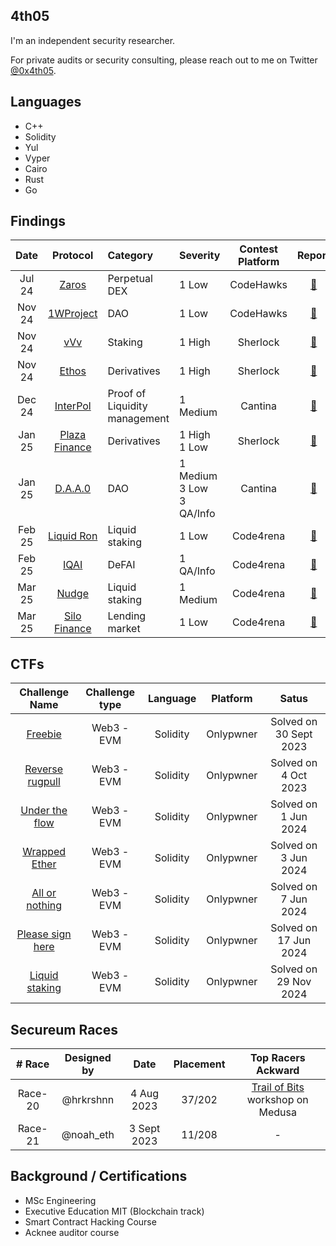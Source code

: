 ## 4th05

I'm an independent security researcher. 

For private audits or security consulting, please reach out to me on Twitter [@0x4th05](https://x.com/0x4th05).

## Languages

- C++
- Solidity
- Yul
- Vyper
- Cairo
- Rust
- Go

## Findings

|Date   |Protocol |Category | Severity | Contest Platform | Report | Placement|
| :----: |:----: |:----|:----|:----:|:----:|----:|
| Jul 24 | [Zaros](https://www.zaros.fi/) | Perpetual DEX |1 Low | CodeHawks | [:page_facing_up:](Security_Reviews/Zaros.md)| 75 / n.a|
| Nov 24 | [1WProject](https://www.oneworldproject.io/) |DAO|1 Low | CodeHawks | [:page_facing_up:](Security_Reviews/1WProject.md)| 22 / n.a|
| Nov 24 | [vVv](https://app.vvv.net/) |Staking| 1 High | Sherlock | [:page_facing_up:](Security_Reviews/vVv.md)| 1 / 267|
| Nov 24 | [Ethos](https://www.ethos.network/) |Derivatives| 1 High | Sherlock | [:page_facing_up:](Security_Reviews/Ehtos.md)| 33 / 395|
| Dec 24 | [InterPol](https://www.notinterpol.com/) |Proof of Liquidity management| 1 Medium | Cantina | [:page_facing_up:](Security_Reviews/InterPol.md)| 23 / 237 |
| Jan 25 | [Plaza Finance](https://plaza.finance/) |Derivatives| 1 High <br/> 1 Low | Sherlock | [:page_facing_up:](Security_Reviews/Plaza_Finance.md)|100 / 2471|
| Jan 25 | [D.A.A.0](https://daao.ai/) |DAO|1 Medium <br/> 3 Low <br/> 3 QA/Info | Cantina | [:page_facing_up:](Security_Reviews/D.A.A.0.md)| 81 / 292 |
| Feb 25 | [Liquid Ron](https://github.com/OwlOfMoistness/liquid_ron/blob/main/README.md) |Liquid staking| 1 Low | Code4rena | [:page_facing_up:](Security_Reviews/Liquid_RON.md)| n.a |
| Feb 25 | [IQAI](https://iqai.com/) |DeFAI| 1 QA/Info | Code4rena | [:page_facing_up:](Security_Reviews/IQAI.md)| n.a |
| Mar 25 | [Nudge](https://nudge.xyz/) |Liquid staking| 1 Medium | Code4rena | [:page_facing_up:](Security_Reviews/Nudge.md)| 8 / 1078 |
| Mar 25 | [Silo Finance](https://www.silo.finance/) |Lending market| 1 Low | Code4rena | [:page_facing_up:](Security_Reviews/Silo_Finance.md)| n.a |


## CTFs

|Challenge Name| Challenge type| Language | Platform | Satus | 
| :----: |:----: |:----:| :----:|:----:|
|[Freebie](https://onlypwner.xyz/challenges/5) |Web3 - EVM| Solidity | Onlypwner | Solved on 30 Sept 2023 | 
|[Reverse rugpull](https://onlypwner.xyz/challenges/7) |Web3 - EVM| Solidity | Onlypwner | Solved on 4 Oct 2023 | 
|[Under the flow](https://onlypwner.xyz/challenges/9) |Web3 - EVM| Solidity | Onlypwner | Solved on 1 Jun 2024 | 
|[Wrapped Ether](https://onlypwner.xyz/challenges/12) |Web3 - EVM| Solidity | Onlypwner | Solved on 3 Jun 2024 |
|[All or nothing](https://onlypwner.xyz/challenges/10) |Web3 - EVM| Solidity | Onlypwner | Solved on 7 Jun 2024 | 
|[Please sign here](https://onlypwner.xyz/challenges/6) |Web3 - EVM| Solidity | Onlypwner | Solved on 17 Jun 2024 | 
|[Liquid staking](https://onlypwner.xyz/challenges/15) |Web3 - EVM| Solidity | Onlypwner | Solved on 29 Nov 2024 | 


## Secureum Races

|# Race |Designed by | Date |Placement | Top Racers Ackward |
| :----: |:----: |:----:|:----:|:----:|
|Race-20 | @hrkrshnn |  4 Aug 2023  |37/202 |[Trail of Bits](https://www.trailofbits.com/) workshop on Medusa|
|Race-21 | @noah_eth | 3 Sept 2023 |11/208 |-|


## Background / Certifications

- MSc Engineering
- Executive Education MIT (Blockchain track)
- Smart Contract Hacking Course
- Acknee auditor course

